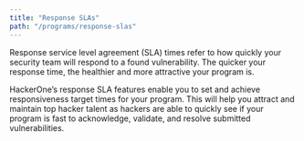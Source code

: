 ```yaml
---
title: "Response SLAs"
path: "/programs/response-slas"
---
```


Response service level agreement (SLA) times refer to how quickly your security team will respond to a found vulnerability. The quicker your response time, the healthier and more attractive your program is. 

HackerOne’s response SLA features enable you to set and achieve responsiveness target times for your program. This will help you attract and maintain top hacker talent as hackers are able to quickly see if your program is fast to acknowledge, validate, and resolve submitted vulnerabilities.

